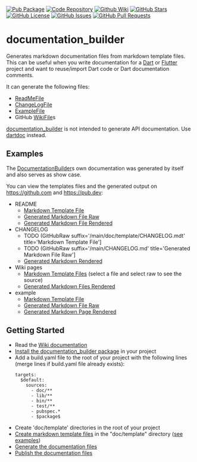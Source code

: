 [//]: # (This file was generated from: doc/template/README.mdt using the documentation_builder package on: 2022-02-25 10:18:31.813936.)
[![Pub Package](https://img.shields.io/pub/v/documentation_builder)](https://pub.dev/packages/documentation_builder)
[![Code Repository](https://img.shields.io/badge/repository-git%20hub-informational)](https://github.com/domain-centric/documentation_builder)
[![Github Wiki](https://img.shields.io/badge/documentation-wiki-informational)](https://github.com/domain-centric/documentation_builder/wiki)
[![GitHub Stars](https://img.shields.io/github/stars/domain-centric/documentation_builder)](https://github.com/domain-centric/documentation_builder/stargazers)
[![GitHub License](https://img.shields.io/badge/license-MIT-informational)](https://github.com/domain-centric/documentation_builder/blob/main/LICENSE)
[![GitHub Issues](https://img.shields.io/github/issues/domain-centric/documentation_builder)](https://github.com/domain-centric/documentation_builder/issues)
[![GitHub Pull Requests](https://img.shields.io/github/issues-pr/domain-centric/documentation_builder)](https://github.com/domain-centric/documentation_builder/pulls)

<a id='documentation-builder'></a>
# documentation_builder
Generates markdown documentation files from markdown template files.
This can be useful when you write documentation for a
[Dart](https://dart.dev/) or [Flutter](https://flutter.dev/) project
and want to reuse/import Dart code or Dart documentation comments.

It can generate the following files:
- [ReadMeFile](https://github.com/domain-centric/documentation_builder/wiki/03-Markdown-Template-Files#readme-template-file)
- [ChangeLogFile](https://github.com/domain-centric/documentation_builder/wiki/03-Markdown-Template-Files#changelog-template-file)
- [ExampleFile](https://github.com/domain-centric/documentation_builder/wiki/03-Markdown-Template-Files#example-template-file)
- GitHub [WikiFile](https://github.com/domain-centric/documentation_builder/wiki/03-Markdown-Template-Files#wiki-template-files)s

[documentation_builder](https://pub.dev/packages/documentation_builder) is not intended to generate API documentation.
Use [dartdoc](https://dart.dev/tools/dartdoc) instead.


<a id='examples'></a>
## Examples
The [DocumentationBuilder](https://github.com/domain-centric/documentation_builder/wiki/01-Documentation-Builder#lib-src-builder-documentation-builder-dart-documentationbuilder)s own documentation was generated by itself and also serves as show case.

You can view the templates files and the generated output on https://github.com and https://pub.dev:

- README
  - [Markdown Template File](https://raw.githubusercontent.com/domain-centric/documentation_builder/main/doc/template/README.mdt)
  - [Generated Markdown File Raw](https://raw.githubusercontent.com/domain-centric/documentation_builder/main/README.md)
  - [Generated Markdown File Rendered](https://pub.dev/packages/documentation_builder)
- CHANGELOG
  - TODO (GitHubRaw suffix='/main/doc/template/CHANGELOG.mdt' title='Markdown Template File']
  - TODO (GitHubRaw suffix='/main/CHANGELOG.md' title='Generated Markdown File Raw']
  - [Generated Markdown Rendered](https://pub.dev/packages/documentation_builder/versions)
- Wiki pages
  - [Markdown Template Files](https://github.com/domain-centric/documentation_builder/tree/main/doc/template) (select a file and select raw to see the source)
  - [Generated Markdown Files Rendered](https://github.com/domain-centric/documentation_builder/wiki)
- example
  - [Markdown Template File](https://raw.githubusercontent.com/domain-centric/documentation_builder/main/doc/template/example.mdt)
  - [Generated Markdown File Raw](https://raw.githubusercontent.com/domain-centric/documentation_builder/main/example/example.md)
  - [Generated Markdown Page Rendered](https://pub.dev/packages/documentation_builder/example)

<a id='getting-started'></a>
## Getting Started
- Read the [Wiki documentation](https://github.com/domain-centric/documentation_builder/wiki)
- [Install the documentation_builder package](https://pub.dev/packages/documentation_builder/install) in your project
- Add a build.yaml file to the root of your project with the following lines (merge lines if build.yaml file already exists):
  ```
  targets:
    $default:
      sources:
        - doc/**
        - lib/**
        - bin/**
        - test/**
        - pubspec.*
        - $package$
  ```
- Create 'doc/template' directories in the root of your project
- [Create markdown template files](https://github.com/domain-centric/documentation_builder/wiki/03-Markdown-Template-Files) in the "doc/template" directory ([see examples](https://github.com/domain-centric/documentation_builder/wiki/10-Examples))
- [Generate the documentation files](https://github.com/domain-centric/documentation_builder/wiki/07-Generating)
- [Publish the documentation files](https://github.com/domain-centric/documentation_builder/wiki/08-Publishing)